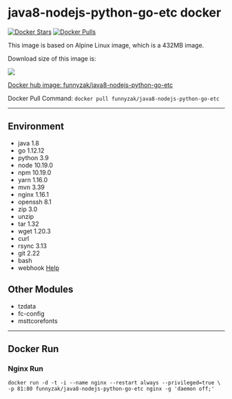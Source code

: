 # java8-nodejs-python-go-etc docker

[![Docker Stars](https://img.shields.io/docker/stars/funnyzak/java8-nodejs-python-go-etc.svg?style=flat-square)](https://hub.docker.com/r/funnyzak/java8-nodejs-python-go-etc/)
[![Docker Pulls](https://img.shields.io/docker/pulls/funnyzak/java8-nodejs-python-go-etc.svg?style=flat-square)](https://hub.docker.com/r/funnyzak/java8-nodejs-python-go-etc/)

This image is based on Alpine Linux image, which is a 432MB image.

Download size of this image is:

[![](https://images.microbadger.com/badges/image/funnyzak/java8-nodejs-python-go-etc.svg)](http://microbadger.com/images/funnyzak/java8-nodejs-python-go-etc)

[Docker hub image: funnyzak/java8-nodejs-python-go-etc](https://hub.docker.com/r/funnyzak/java8-nodejs-python-go-etc)

Docker Pull Command: `docker pull funnyzak/java8-nodejs-python-go-etc`

---

## Environment

* java 1.8
* go 1.12.12
* python 3.9
* node 10.19.0
* npm 10.19.0
* yarn 1.16.0
* mvn 3.39
* nginx 1.16.1
* openssh 8.1
* zip 3.0
* unzip
* tar 1.32
* wget 1.20.3
* curl
* rsync 3.13
* git 2.22
* bash
* webhook [Help](https://github.com/adnanh/webhook)

## Other Modules

* tzdata
* fc-config
* msttcorefonts

---

## Docker Run

### Nginx Run

```Docker
docker run -d -t -i --name nginx --restart always --privileged=true \
-p 81:80 funnyzak/java8-nodejs-python-go-etc nginx -g 'daemon off;'
```
